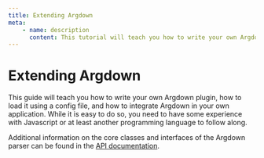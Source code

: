 ```yaml
---
title: Extending Argdown
meta:
    - name: description
      content: This tutorial will teach you how to write your own Argdown plugin, how to load it using a config file, and how to integrate Argdown in your own application.
---
```


# Extending Argdown

This guide will teach you how to write your own Argdown plugin, how to load it using a config file, and how to integrate Argdown in your own application. While it is easy to do so, you need to have some experience with Javascript or at least another programming language to follow along.

Additional information on the core classes and interfaces of the Argdown parser can be found in the [API documentation](/api/).